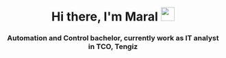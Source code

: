 <h1 align="center">Hi there, I'm Maral <a href="https://daniilshat.ru/" target="_blank"></a> 
<img src="https://github.com/blackcater/blackcater/raw/main/images/Hi.gif" height="32"/></h1>
<h3 align="center">Automation and Control bachelor, currently work as IT analyst in TCO, Tengiz</h3>
